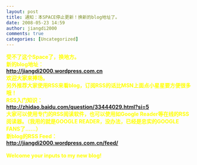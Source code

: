 ```yaml
---
layout: post
title: 通知：本SPACE停止更新！换新的blog地址了。
date: 2008-05-23 14:59
author: jiangdi2000
comments: true
categories: [Uncategorized]
---
```

<div id="msgcns!C840C88DA912213B!1177" class="bvMsg"><div><font color="#ffff00"><strong>受不了这个Space了，换地方。</strong></font></div>
<div><font color="#ffff00"><strong>新的blog地址：</strong></font></div>
<div><a href="http://jiangdi2000.wordpress.com.cn/"><strong>http://jiangdi2000.wordpress.com.cn</strong></a></div>
<div><font color="#ffff00"><strong>欢迎大家来捧场。</strong></font></div>
<div><font color="#ffff00"><strong>另外推荐大家使用RSS来看blog，订阅RSS的话比MSN上面点小星星要方便很多哦！</strong></font></div>
<div><font color="#ffff00"><strong>RSS入门知识：</strong></font></div>
<div><a href="http://zhidao.baidu.com/question/33444029.html?si=5"><strong>http://zhidao.baidu.com/question/33444029.html?si=5</strong></a></div>
<div><font color="#ffff00"><strong>大家可以使用专门的RSS阅读软件，也可以使用如Google Reader等在线的RSS阅读器。（我用的就是GOOGLE READER，没办法，已经是忠实的GOOGLE FANS了……）<br />新blog的RSS Feed：<br /><a href="http://jiangdi2000.wordpress.com.cn/feed/">http://jiangdi2000.wordpress.com.cn/feed/</a></strong></font></div>
<div><font color="#ffff00"><strong> </strong></font></div>
<div><font color="#ffff00"><strong>Welcome your inputs to my new blog!</strong></font></div><br /></div>
